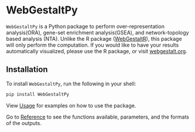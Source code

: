 # WebGestaltPy

`WebGestaltPy` is a Python package to perform over-representation analysis(ORA), gene-set enrichment analysis(GSEA), and network-topology based analysis (NTA). Unlike the R package ([WebGestaltR](https://www.github.com/bzhanglab/WebGestaltR)), this package will only perform the computation. If you would like to have your results automatically visualized, please use the R package, or visit [webgestalt.org](https://www.webgestalt.org/).

## Installation

To install `WebGestaltPy`, run the following in your shell:

```bash
pip install WebGestaltPy
```

View [Usage](./Usage/index.md) for examples on how to use the package.

Go to [Reference](./reference/index.md) to see the functions available, parameters, and the formats of the outputs.
